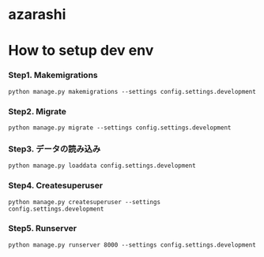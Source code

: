 # azarashi


# How to setup dev env 
### Step1. Makemigrations
`python manage.py makemigrations --settings config.settings.development`
### Step2. Migrate
`python manage.py migrate --settings config.settings.development`

### Step3. データの読み込み
`python manage.py loaddata config.settings.development`

### Step4. Createsuperuser
`python manage.py createsuperuser --settings config.settings.development`


### Step5. Runserver
`python manage.py runserver 8000 --settings config.settings.development`
